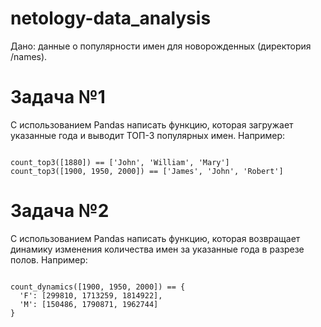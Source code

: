 # netology-data_analysis

Дано: данные о популярности имен для новорожденных (директория /names). 

# Задача №1

С использованием Pandas написать функцию, которая загружает указанные года и выводит ТОП-3 популярных имен. Например:

```#!bash

count_top3([1880]) == ['John', 'William', 'Mary']
count_top3([1900, 1950, 2000]) == ['James', 'John', 'Robert']

```


# Задача №2

С использованием Pandas написать функцию, которая возвращает динамику изменения количества имен за указанные года в разрезе полов. Например:

```#!bash

count_dynamics([1900, 1950, 2000]) == {
  'F': [299810, 1713259, 1814922],
  'M': [150486, 1790871, 1962744]
}

```
